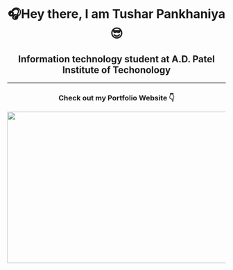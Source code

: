 <h1 align="center">🎧Hey there, I am Tushar Pankhaniya😎</h1>
<h2 align="center">Information technology student at A.D. Patel Institute of Techonology</h2>
<hr>
<h3 align="center">Check out my Portfolio Website 👇 </h3>
<p align="center">
    <a href="http://tusharpankhaniya.tk/">
        <img src = "https://github.com/tusharpankhaniya/tusharpankhaniya/blob/main/redmeone.jpg" height="350" width="650">
    </a>
</p>


